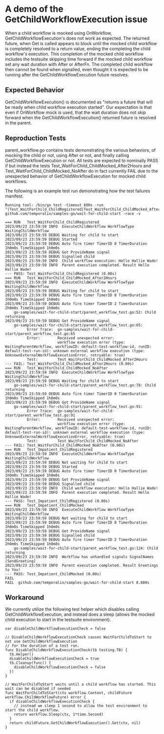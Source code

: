 # A demo of the GetChildWorkflowExecution issue

When a child workflow is mocked using OnWorkflow, GetChildWorkflowExecution's
does not work as expected. The returned future, when Get is called appears to
block until the mocked child workflow is completely resolved to a return value,
ending the completing the child workflow's execution. This completion of the
mocked child workflow includes the testsuite skipping time forward if the mocked
child workflow set any wait duration with After or AfterFn. The completed
child workflow then cannot be found when signalled, even thought it is expected
to be running after the GetChildWorkflowExecution future resolves.

## Expected Behavior

GetChildWorkflowExecution() is documented as "returns a future that will be
ready when child workflow execution started". Our expectation is that even if
OnWorkflow mock is used, that the wait duration does not skip forward when the
GetChildWorkflowExecution() returned future is resolved in the parent.

## Reproduction Tests

parent_workflow.go contains tests demonstrating the various behaviors, of
mocking the child or not, using After or not, and finally calling
GetChildWorkflowExecution or not. All tests are expected to nominally PASS if
but instead the tests Test_WaitForChild_ChildMocked_After2Hours and
Test_WaitForChild_ChildMocked_NoAfter do in fact currently FAIL due to the
unexpected behavior of GetChildWorkflowExecution for mocked child workflows.

The following is an example test run demonstrating how the test failures
manifest.

```text
Running tool: /bin/go test -timeout 600s -run ^(Test_WaitForChild_ChildRegistered|Test_WaitForChild_ChildMocked_After2Hours|Test_WaitForChild_ChildMocked_NoAfter|Test_Impatient_ChildRegistered|Test_Impatient_ChildMocked)$ github.com/temporalio/samples-go/wait-for-child-start -race -v

=== RUN   Test_WaitForChild_ChildRegistered
2023/09/23 23:59:59 INFO  ExecuteChildWorkflow WorkflowType WaitingChildWorkflow
2023/09/23 23:59:59 DEBUG Waiting for child to start
2023/09/23 23:59:59 DEBUG Started
2023/09/23 23:59:59 DEBUG Auto fire timer TimerID 0 TimerDuration 1h0m0s TimeSkipped 1h0m0s
2023/09/23 23:59:59 DEBUG Got ProvideName signal
2023/09/23 23:59:59 DEBUG Signalled child
2023/09/23 23:59:59 INFO  Child workflow execution: Hello Hallie Wade!
2023/09/23 23:59:59 INFO  Parent execution completed. Result Hello Hallie Wade!
--- PASS: Test_WaitForChild_ChildRegistered (0.00s)
=== RUN   Test_WaitForChild_ChildMocked_After2Hours
2023/09/23 23:59:59 INFO  ExecuteChildWorkflow WorkflowType WaitingChildWorkflow
2023/09/23 23:59:59 DEBUG Waiting for child to start
2023/09/23 23:59:59 DEBUG Auto fire timer TimerID 0 TimerDuration 1h0m0s TimeSkipped 1h0m0s
2023/09/23 23:59:59 DEBUG Auto fire timer TimerID 2 TimerDuration 2h0m0s TimeSkipped 1h0m0s
    go-samples/wait-for-child-start/parent_workflow_test.go:52: Child returning
2023/09/23 23:59:59 DEBUG Got ProvideName signal
    go-samples/wait-for-child-start/parent_workflow_test.go:65:
          Error Trace:  go-samples/wait-for-child-start/parent_workflow_test.go:65
          Error:        Received unexpected error:
                        workflow execution error (type: WaitingParentWorkflow, workflowID: default-test-workflow-id, runID: default-test-run-id): unknown external workflow execution (type: UnknownExternalWorkflowExecutionError, retryable: true)
          Test:         Test_WaitForChild_ChildMocked_After2Hours
--- FAIL: Test_WaitForChild_ChildMocked_After2Hours (0.00s)
=== RUN   Test_WaitForChild_ChildMocked_NoAfter
2023/09/23 23:59:59 INFO  ExecuteChildWorkflow WorkflowType WaitingChildWorkflow
2023/09/23 23:59:59 DEBUG Waiting for child to start
    go-samples/wait-for-child-start/parent_workflow_test.go:78: Child returning
2023/09/23 23:59:59 DEBUG Auto fire timer TimerID 0 TimerDuration 1h0m0s TimeSkipped 1h0m0s
2023/09/23 23:59:59 DEBUG Got ProvideName signal
    go-samples/wait-for-child-start/parent_workflow_test.go:91:
          Error Trace:  go-samples/wait-for-child-start/parent_workflow_test.go:91
          Error:        Received unexpected error:
                        workflow execution error (type: WaitingParentWorkflow, workflowID: default-test-workflow-id, runID: default-test-run-id): unknown external workflow execution (type: UnknownExternalWorkflowExecutionError, retryable: true)
          Test:         Test_WaitForChild_ChildMocked_NoAfter
--- FAIL: Test_WaitForChild_ChildMocked_NoAfter (0.00s)
=== RUN   Test_Impatient_ChildRegistered
2023/09/23 23:59:59 INFO  ExecuteChildWorkflow WorkflowType WaitingChildWorkflow
2023/09/23 23:59:59 DEBUG Not waiting for child to start
2023/09/23 23:59:59 DEBUG Started
2023/09/23 23:59:59 DEBUG Auto fire timer TimerID 0 TimerDuration 1h0m0s TimeSkipped 1h0m0s
2023/09/23 23:59:59 DEBUG Got ProvideName signal
2023/09/23 23:59:59 DEBUG Signalled child
2023/09/23 23:59:59 INFO  Child workflow execution: Hello Hallie Wade!
2023/09/23 23:59:59 INFO  Parent execution completed. Result Hello Hallie Wade!
--- PASS: Test_Impatient_ChildRegistered (0.00s)
=== RUN   Test_Impatient_ChildMocked
2023/09/23 23:59:59 INFO  ExecuteChildWorkflow WorkflowType WaitingChildWorkflow
2023/09/23 23:59:59 DEBUG Not waiting for child to start
2023/09/23 23:59:59 DEBUG Auto fire timer TimerID 0 TimerDuration 1h0m0s TimeSkipped 1h0m0s
2023/09/23 23:59:59 DEBUG Got ProvideName signal
2023/09/23 23:59:59 DEBUG Signalled child
2023/09/23 23:59:59 DEBUG Auto fire timer TimerID 2 TimerDuration 2h0m0s TimeSkipped 1h0m0s
    go-samples/wait-for-child-start/parent_workflow_test.go:124: Child returning
2023/09/23 23:59:59 INFO  Workflow has unhandled signals SignalNames [SendGreeting]
2023/09/23 23:59:59 INFO  Parent execution completed. Result Greetings to You!
--- PASS: Test_Impatient_ChildMocked (0.00s)
FAIL
FAIL  github.com/temporalio/samples-go/wait-for-child-start 0.880s
```

## Workaround

We currently utilize the following test helper which disables calling
GetChildWorkflowExecution, and instead does a sleep (allows the mocked child
execution to start in the testsuite environment).

```golang
var disableChildWorkflowExecutionCheck = false

// DisableChildWorkflowExecutionCheck causes WaitForChildToStart to not use GetChildWorkflowExecution
// for the duration of a test run.
func DisableChildWorkflowExecutionCheck(tb testing.TB) {
  tb.Helper()
  disableChildWorkflowExecutionCheck = true
  tb.Cleanup(func() {
    disableChildWorkflowExecutionCheck = false
  })
}

// WaitForChildToStart waits until a child workflow has started. This wait can be disabled if needed
func WaitForChildToStart(ctx workflow.Context, childFuture workflow.ChildWorkflowFuture) error {
  if disableChildWorkflowExecutionCheck {
    // instead we sleep 1 second to allow the test environment to start the child workflow.
    return workflow.Sleep(ctx, 1*time.Second)
  }
  return childFuture.GetChildWorkflowExecution().Get(ctx, nil)
}
```
